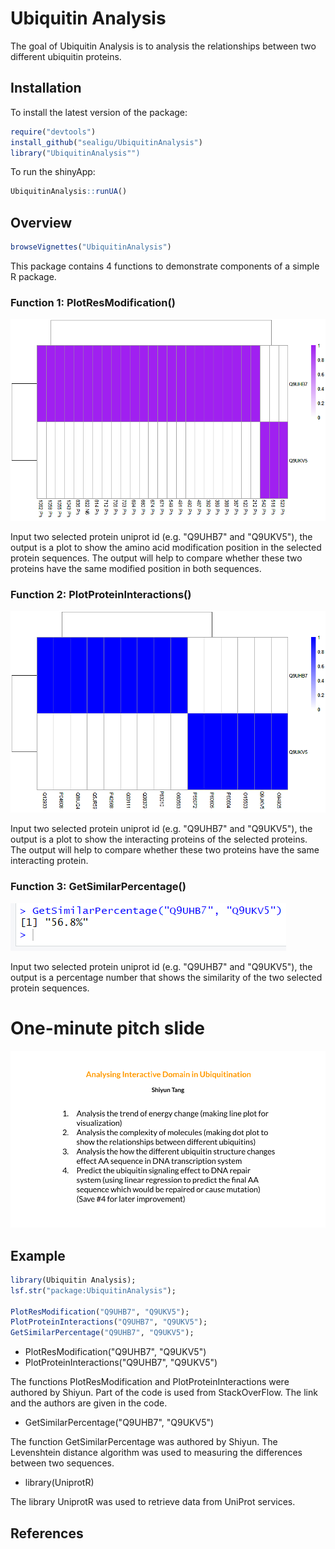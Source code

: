 
# Ubiquitin Analysis

The goal of Ubiquitin Analysis is to analysis the relationships between two different ubiquitin proteins.

## Installation
To install the latest version of the package:
``` r
require("devtools")
install_github("sealigu/UbiquitinAnalysis")
library("UbiquitinAnalysis"")
```
To run the shinyApp:
```r
UbiquitinAnalysis::runUA()
```

## Overview
```r
browseVignettes("UbiquitinAnalysis")
```
This package contains 4 functions to demonstrate components of a simple R package.

### Function 1: PlotResModification()
![](./inst/pic/Res._Modification_Example.png)

Input two selected protein uniprot id (e.g. "Q9UHB7" and "Q9UKV5"), the output is a plot to show the amino acid modification position in the selected protein sequences. The output will help to compare whether these two proteins have the same modified position in both sequences.

### Function 2: PlotProteinInteractions()
![](./inst/pic/Protein_Interaction_Example.png)

Input two selected protein uniprot id (e.g. "Q9UHB7" and "Q9UKV5"), the output is a plot to show the interacting proteins of the selected proteins. The output will help to compare whether these two proteins have the same interacting protein.

### Function 3: GetSimilarPercentage()
![](./inst/pic/Similar_Percentage_Example.png)

Input two selected protein uniprot id (e.g. "Q9UHB7" and "Q9UKV5"), the output is a percentage number that shows the similarity of the two selected protein sequences.

# One-minute pitch slide
![](./inst/pic/TANG_S_A1.png)


## Example
``` r
library(Ubiquitin Analysis);
lsf.str("package:UbiquitinAnalysis");

PlotResModification("Q9UHB7", "Q9UKV5");
PlotProteinInteractions("Q9UHB7", "Q9UKV5");
GetSimilarPercentage("Q9UHB7", "Q9UKV5");
```
- PlotResModification("Q9UHB7", "Q9UKV5")
- PlotProteinInteractions("Q9UHB7", "Q9UKV5")

The functions PlotResModification and PlotProteinInteractions were authored by Shiyun. Part of the code is used from StackOverFlow. The link and the authors are given in the code.

- GetSimilarPercentage("Q9UHB7", "Q9UKV5")

The function GetSimilarPercentage was authored by Shiyun. The Levenshtein distance algorithm was used to measuring the differences between two sequences.

- library(UniprotR)

The library UniprotR was used to retrieve data from UniProt services.

## References
